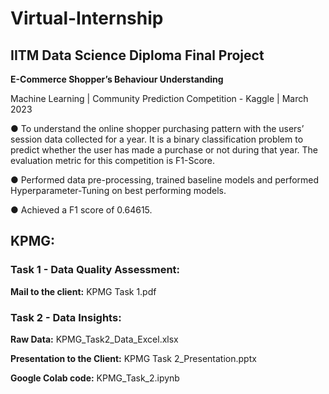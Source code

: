 # Virtual-Internship

## IITM Data Science Diploma Final Project

**E-Commerce Shopper’s Behaviour Understanding**

Machine Learning | Community Prediction Competition - Kaggle | March 2023

● To understand the online shopper purchasing pattern with the users’ session data collected for a year.
It is a binary classification problem to predict whether the user has made a purchase or not during
that year. The evaluation metric for this competition is F1-Score.

● Performed data pre-processing, trained baseline models and performed Hyperparameter-Tuning on best performing models.

● Achieved a F1 score of 0.64615.


## KPMG:

### Task 1 - Data Quality Assessment:

**Mail to the client:** KPMG Task 1.pdf

### Task 2 - Data Insights:

**Raw Data:** KPMG_Task2_Data_Excel.xlsx

**Presentation to the Client:** KPMG Task 2_Presentation.pptx

**Google Colab code:** KPMG_Task_2.ipynb
